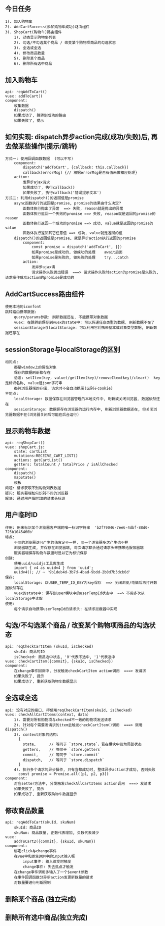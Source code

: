 ## 今日任务
	1). 加入购物车
	2). AddCartSuccess(添加购物车成功)路由组件
	3). ShopCart(购物车)路由组件
		1). 动态显示购物车列表
		2). 勾选/不勾选某个商品 / 改变某个购物项商品的勾选状态
		3). 全选或全选
		4). 修改商品数量
		5). 删除某个商品
		6). 删除所有选中商品

## 加入购物车
	api: reqAddToCart()
	vuex: addToCart()
	component:
		收集数据
		dispatch()
		如果成功了, 跳转到成功的路由
		如果失败了, 提示

## 如何实现: dispatch异步action完成(成功/失败)后, 再去做某些操作(提示/跳转)
	方式一: 使用回调函数数据  (可以不写)
		component:
			dispatch('addToCart', {callback: this.callback}) 
			callback(errorMsg) {// 根据errorMsg是否有值来做相应处理}
		action:
			发异步ajax请求
			如果成功了, 执行callback()
			如果失败了, 执行callback('错误提示文本')
	方式二: 利用dispatch()的返回值是promise
		async函数执行的返回是promise, promise的结果由什么决定?
			函数体执行抛出了异常  ==> 失败, reason就是抛出的异常
			函数体执行返回一个失败的promise ==> 失败, reason就是返回的promise的reason
			函数体执行返回一个成功的promise ==> 成功, value就是返回的promise的value
			函数体执行返回其它任意值 ==> 成功, value就是返回的值
		dispatch()的返回值是promise, 就是异步action执行返回的promise
			component:
				const promise = dispatch('addToCart', {})
				如果promise是成功的, 做成功的处理    await后面
				如果promise是失败的, 做失败的处理    try...catch
			action:
				发异步ajax请
				请求操作失败抛出错误  ===> 请求操作失败时action的promise是失败的, 请求操作成功action的promise是成功的

## AddCartSuccess路由组件
	使用本地的iconfont
	跳转路由携带数据:
		query/params参数: 刷新数据还在, 不能携带对象数据
		vuex: 在跳转前保存到vuex的state中: 可以传递任意类型的数据, 刷新数据不在了
		sessionStorage与localStorage: 可以利用它们携带基本或对象类型数据, 刷新数据还存在

## sessionStorage与localStorage的区别
	相同点:
		都是window上的属性对象
		保存的数据刷新都存在
		语法: setItem(key, value)/getItem(key)/removeItem(key)/clear()  key是标识名称, value是json字符串
		都纯浏览器端的存储, 请求时不会自动携带(区别于cookie)
	不同点:
		localStorage: 数据保存在浏览器管理的本地文件中, 刷新或关闭浏览器, 数据依然还在
		sessionStorage: 数据保存在浏览器的运行内存中, 刷新浏览器数据还在, 但关闭浏览器数据不在(浏览器关闭后可能在后台运行)

## 显示购物车数据
	api: reqShopCart()
	vuex: shopCart.js:
		state: cartList
		mutations:RECEIVE_CART_LIST()
		actions: getCartList()
		getters: totalCount / totalPrice / isAllChecked
	component:
		dispatch()
		mapState()
		模板
	问题: 请求获取不到购物列表数据
	疑问: 服务器端如何识别不同的浏览器
	解决: 通过用户临时ID的请求头标识

## 用户临时ID
	作用: 用来标识某个浏览器客户端的唯一标识字符串  'b2f79046-7ee6-4dbf-88d0-725b1045460b'
	特点:
		不同的浏览器访问产生的值肯定不一样, 同一个浏览器多次产生也不样
		浏览器端生成, 并保存在浏览器端, 每次请求都会通过请求头来携带给服务器端
		服务器端保存购物车数据时是以它为标识保存
	创建:
		使用uuid/uuidjs工具库生成
		import { v4 as uuidv4 } from 'uuid';
		uuidv4(); // ⇨ '9b1deb4d-3b7d-4bad-9bdd-2b0d7b3dcb6d'
	保存:
		localStorage: 以USER_TEMP_ID_KEY为key保存  ==> 关闭浏览/电脑后再打开数据依然存在
		vuex的state中: 保存到user模块中的userTempId状态中  ==> 不用多次从localStorage中读取
	使用:
		每个请求自动携带userTempId的请求头: 在请求拦截器中实现

## 勾选/不勾选某个商品 / 改变某个购物项商品的勾选状态
	api: reqCheckCartItem (skuId, isChecked)
		skuId: 商品的ID
		isChecked: 商品选中状态, '0'代表不选中, '1'代表选中
	vuex: checkCartItem({commit}, {skuId, isChecked})
	component:
		在change事件回调中, 分发触发checkCartItem action调用  ===> 发请求
		如果失败了, 提示
		如果成功了, 重新获取购物车数据显示

## 全选或全选
	api: 没有对应的接口, 得使用reqCheckCartItem(skuId, isChecked)
	vuex: checkAllCartItems(context, data)
		1). 需要对所有购物项与checked不一致的购物项发送请求
		2). 针对每个需要发请求的item去触发checkCartItem()调用  ===> 调用dispatch()
		3). context对象的结构:
		  {
		    state,      // 等同于 `store.state`，若在模块中则为局部状态
		    getters,    // 等同于 `store.getters`
		    commit,     // 等同于 `store.commit`
		    dispatch,   // 等同于 `store.dispatch`
		  }
		4). 执行多个请求的异步操作, 只有当都成功时, 整体异步action才成功, 否则失败
		  const promise = Promise.all([p1, p2, p3])
	component:
		对应setter方法中, 分发触发checkAllCartItems action调用  ===> 发请求
		如果失败了, 提示
		如果成功了, 重新获取购物车数据显示

## 修改商品数量
	api: reqAddToCart(skuId, skuNum)
		skuId: 商品ID
		skuNum: 商品数量, 正数代表增加, 负数代表减少
	vuex: 
		addToCart2({commit}, {skuId, skuNum})
	component: 
		绑定click与change事件
		在vue中和原生DOM中的input输入框
            input事件: 输入改变时触发
            change事件: 失去焦点才触发
		在change事件调用多输入了一个$event参数
		在事件回调函数分异步action发更新数量的请求
		对数量要进行判断限制

## 删除某个商品 (独立完成)
## 删除所有选中商品(独立完成)